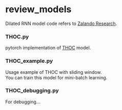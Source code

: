 # review_models
Dilated RNN model code refers to [Zalando Research](https://github.com/zalandoresearch/pytorch-dilated-rnn).

### THOC.py
pytorch implementation of [THOC](https://proceedings.neurips.cc/paper/2020/file/97e401a02082021fd24957f852e0e475-Paper.pdf) model.   

### THOC_example.py
Usage example of THOC with sliding window.   
You can train this model for mini-batch learning.   

### THOC_debugging.py
For debugging...
